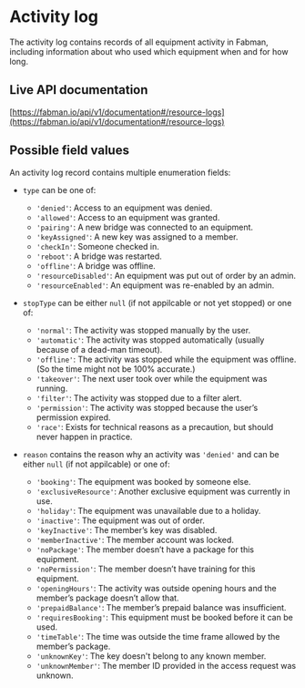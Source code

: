 # Activity log

The activity log contains records of all equipment activity in Fabman, including information about who used which equipment when and for how long.

## Live API documentation
[https://fabman.io/api/v1/documentation#/resource-logs](https://fabman.io/api/v1/documentation#/resource-logs)

## Possible field values

An activity log record contains multiple enumeration fields:

* `type` can be one of:
	* `'denied'`: Access to an equipment was denied.
	* `'allowed'`: Access to an equipment was granted.
	* `'pairing'`: A new bridge was connected to an equipment.
	* `'keyAssigned'`: A new key was assigned to a member.
	* `'checkIn'`: Someone checked in.
	* `'reboot'`: A bridge was restarted.
	* `'offline'`: A bridge was offline.
	* `'resourceDisabled'`: An equipment was put out of order by an admin.
	* `'resourceEnabled'`: An equipment was re-enabled by an admin.

* `stopType` can be either `null` (if not appilcable or not yet stopped) or one of:
	* `'normal'`: The activity was stopped manually by the user.
	* `'automatic'`: The activity was stopped automatically (usually because of a dead-man timeout).
	* `'offline'`: The activity was stopped while the equipment was offline. (So the time might not be 100% accurate.)
	* `'takeover'`: The next user took over while the equipment was running.
	* `'filter'`: The activity was stopped due to a filter alert.
	* `'permission'`: The activity was stopped because the user’s permission expired.
	* `'race'`: Exists for technical reasons as a precaution, but should never happen in practice.

* `reason` contains the reason why an activity was `'denied'` and can be either `null` (if not appilcable) or one of:
	* `'booking'`: The equipment was booked by someone else.
	* `'exclusiveResource'`: Another exclusive equipment was currently in use.
	* `'holiday'`: The equipment was unavailable due to a holiday.
	* `'inactive'`: The equipment was out of order.
	* `'keyInactive'`: The member’s key was disabled.
	* `'memberInactive'`: The member account was locked.
	* `'noPackage'`: The member doesn’t have a package for this equipment.
	* `'noPermission'`: The member doesn’t have training for this equipment.
	* `'openingHours'`: The activity was outside opening hours and the member’s package doesn’t allow that.
	* `'prepaidBalance'`: The member’s prepaid balance was insufficient.
	* `'requiresBooking'`: This equipment must be booked before it can be used.
	* `'timeTable'`: The time was outside the time frame allowed by the member’s package.
	* `'unknownKey'`: The key doesn't belong to any known member.
	* `'unknownMember'`: The member ID provided in the access request was unknown.

